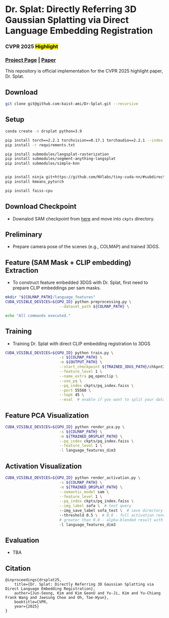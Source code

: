 # Dr. Splat: Directly Referring 3D Gaussian Splatting via Direct Language Embedding Registration
<h3>CVPR 2025 <mark>Highlight</mark></h3>

### [Project Page](https://drsplat.github.io/) | [Paper](https://arxiv.org/abs/2502.16652)

This repository is official implementation for the CVPR 2025 highlight paper, Dr. Splat.


## Download
```bash
git clone git@github.com:kaist-ami/Dr-Splat.git --recursive
```

## Setup
```bash
conda create -n drsplat python=3.9

pip install torch==2.2.1 torchvision==0.17.1 torchaudio==2.2.1 --index-url https://download.pytorch.org/whl/cu118
pip install -r requirements.txt

pip install submodules/langsplat-rasterization
pip install submodules/segment-anything-langsplat
pip install submodules/simple-knn


pip install ninja git+https://github.com/NVlabs/tiny-cuda-nn/#subdirectory=bindings/torch
pip install kmeans_pytorch

pip install faiss-cpu
```

## Download Checkpoint
- Downalod SAM checkpoint from [here](https://huggingface.co/HCMUE-Research/SAM-vit-h/blob/main/sam_vit_h_4b8939.pth) and move into `ckpts` directory.

## Preliminary
- Prepare camera pose of the scenes (e.g., COLMAP) and trained 3DGS.

## Feature (SAM Mask + CLIP embedding) Extraction
- To construct feature embedded 3DGS with Dr. Splat, first need to prepare CLIP embeddings per sam masks.

```bash
mkdir "${COLMAP_PATH}/language_features"
CUDA_VISIBLE_DEVICES=${GPU_ID} python preprocessing.py \
                        --dataset_path ${COLMAP_PATH} \

echo "All commands executed."
```

## Training
- Training Dr. Splat with direct CLIP embedding registration to 3DGS

```bash
CUDA_VISIBLE_DEVICES=${GPU_ID} python train.py \
                        -s ${COLMAP_PATH} \
                        -m ${OUTPUT_PATH} \
                        --start_checkpoint ${TRAINED_3DGS_PATH}/chkpnt30000.pth \
                        --feature_level 1 \
                        --name_extra pq_openclip \
                        --use_pq \
                        --pq_index ckpts/pq_index.faiss \
                        --port 55560 \
                        --topk 45 \
                        --eval  # enable if you want to split your dataset with training and validation sets else, disable this
```

## Feature PCA Visualization
```bash
CUDA_VISIBLE_DEVICES=${GPU_ID} python render_pca.py \
                        -s ${COLMAP_PATH} \
                        -m ${TRAINED_DRSPLAT_PATH} \
                        --pq_index ckpts/pq_index.faiss \
                        --feature_level 1 \
                        -l language_features_dim3
```

## Activation Visualization
```bash
CUDA_VISIBLE_DEVICES=${GPU_ID} python render_activation.py \
                        -s ${COLMAP_PATH} \
                        -m ${TRAINED_DRSPLAT_PATH} \
                        --semantic_model sam \
                        --feature_level 1 \
                        --pq_index ckpts/pq_index.faiss \
                        --img_label sofa \  # text query
                        --img_save_label sofa_test \  # save directory name
                        --threshold 0.5 \  # 0.0 - full activation render, 
                        # greater than 0.0 - alpha-blended result with 3D scene 
                        -l language_features_dim3
```

## Evaluation
- TBA

## Citation
```
@inproceedings{drsplat25,
    title={Dr. Splat: Directly Referring 3D Gaussian Splatting via Direct Language Embedding Registration},
    author={Jun-Seong, Kim and Kim GeonU and Yu-Ji, Kim and Yu-Chiang Frank Wang and Jaesung Choe and Oh, Tae-Hyun},
    booktitle=CVPR,
    year={2025}
}
```